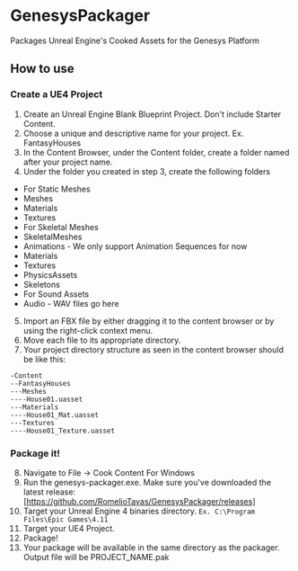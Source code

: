 # GenesysPackager
Packages Unreal Engine's Cooked Assets for the Genesys Platform

## How to use
### Create a UE4 Project
1. Create an Unreal Engine Blank Blueprint Project. Don't include Starter Content.
2. Choose a unique and descriptive name for your project. Ex. FantasyHouses
3. In the Content Browser, under the Content folder, create a folder named after your project name.
4. Under the folder you created in step 3, create the following folders
 - For Static Meshes
  - Meshes
  - Materials
  - Textures
 - For Skeletal Meshes
  - SkeletalMeshes
  - Animations - We only support Animation Sequences for now
  - Materials
  - Textures
  - PhysicsAssets
  - Skeletons
 - For Sound Assets
  - Audio - WAV files go here

5. Import an FBX file by either dragging it to the content browser or by using the right-click context menu.
6. Move each file to its appropriate directory.
7. Your project directory structure as seen in the content browser should be like this:
```
-Content  
--FantasyHouses  
---Meshes
----House01.uasset
---Materials
----House01_Mat.uasset
---Textures
----House01_Texture.uasset
```
### Package it!
8. Navigate to File -> Cook Content For Windows
9. Run the genesys-packager.exe. Make sure you've downloaded the latest release: [https://github.com/RomelioTavas/GenesysPackager/releases]
10. Target your Unreal Engine 4 binaries directory. `Ex. C:\Program Files\Epic Games\4.11`
11. Target your UE4 Project.
12. Package!
13. Your package will be available in the same directory as the packager. Output file will be PROJECT_NAME.pak
